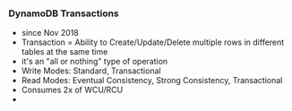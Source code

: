 ### DynamoDB Transactions
* since Nov 2018
* Transaction = Ability to Create/Update/Delete multiple rows in different tables at the same time
* it's an "all or nothing" type of operation
* Write Modes: Standard, Transactional
* Read Modes: Eventual Consistency, Strong Consistency, Transactional
* Consumes 2x of WCU/RCU
*  



